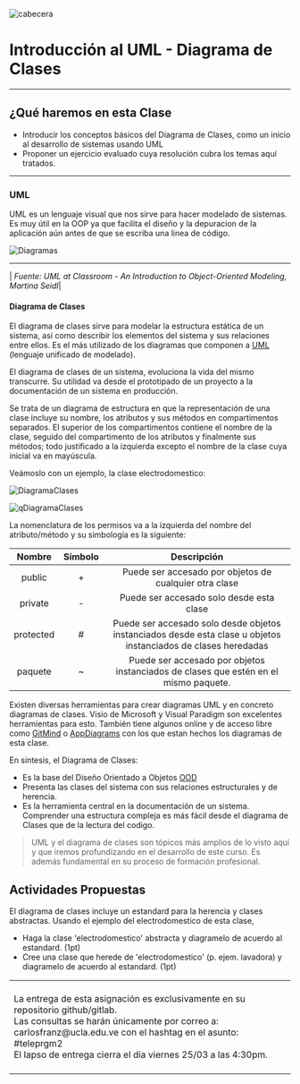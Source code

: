 ![cabecera](https://cfbv.neocities.org/images/aux/header.png)

# Introducción al UML - Diagrama de Clases



---
## ¿Qué haremos en esta Clase

- Introducir los conceptos básicos del Diagrama de Clases, como un inicio al desarrollo de sistemas usando UML
- Proponer un ejercicio evaluado cuya resolución cubra los temas aquí tratados.
 
---

### UML

UML es un lenguaje visual que nos sirve para hacer modelado de sistemas.  Es muy útil en la OOP ya que facilita el diseño y la depuracion de la aplicación aún antes de que se escriba una linea de código.

![Diagramas](./images/umls.png)

---

| <i>Fuente: UML at Classroom - An Introduction to Object-Oriented Modeling, Martina Seidl</i>|


#### Diagrama de Clases


El diagrama de clases sirve para modelar la estructura estática de un sistema, así como describir los elementos del sistema y sus relaciones entre ellos.  Es el más utilizado de los diagramas que componen a [UML](https://es.wikipedia.org/wiki/Lenguaje_unificado_de_modelado) (lenguaje unificado de modelado). 


El diagrama de clases de un sistema, evoluciona la vida del mismo transcurre.  Su utilidad va desde el prototipado de un proyecto a la documentación de un sistema en producción. 


Se trata de un diagrama de estructura en que la representación de una clase incluye su nombre, los atributos y sus métodos en compartimentos separados. El superior de los compartimentos contiene el nombre de la clase, seguido del compartimento de los atributos y finalmente sus métodos; todo justificado a la izquierda excepto el nombre de la clase cuya inicial va en mayúscula.  


Veámoslo con un ejemplo, la clase electrodomestico:


![DiagramaClases](./images/diagramaDeClases1.png)

![qDiagramaClases](./images/diagramaDeClases2.png)



La nomenclatura de los permisos va a la izquierda del nombre del atributo/método y su simbología es la siguiente:


|  Nombre   | Símbolo |                                                   Descripción                                                   |
| :-------: | :-----: | :-------------------------------------------------------------------------------------------------------------: |
|  public   |    +    |                             Puede ser accesado por objetos  de cualquier otra clase                             |
|  private  |    -    |                                    Puede ser accesado solo desde esta clase                                     |
| protected |    #    | Puede ser accesado solo desde objetos  instanciados desde esta clase u objetos instanciados de clases heredadas |
|  paquete  |    ~    |              Puede ser accesado por objetos instanciados de clases que estén en el mismo paquete.               |




Existen diversas herramientas para crear diagramas UML y en concreto diagramas de clases.  Visio de Microsoft y Visual Paradigm son excelentes herramientas para esto.  También tiene algunos online y de acceso libre como [GitMind](https://gitmind.com/) o [AppDiagrams](https://app.diagrams.net/) con los que estan hechos los diagramas de esta clase.

En síntesis, el Diagrama de Clases:
- Es la base del Diseño Orientado a Objetos [OOD](https://es.wikipedia.org/wiki/Dise%C3%B1o_orientado_a_objetos)
- Presenta las clases del sistema con sus relaciones estructurales y de herencia.
- Es la herramienta central en la documentación de un sistema.  Comprender una estructura compleja es más fácil desde el diagrama de Clases que de la lectura del codigo.

> UML y el diagrama de clases son tópicos más amplios de lo visto aquí y que iremos profundizando en el desarrollo de este curso. Es además fundamental en su proceso de formación profesional.

## Actividades Propuestas

El diagrama de clases incluye un estandard para la herencia y clases abstractas.  Usando el ejemplo del electrodomestico de esta clase, 
- Haga la clase 'electrodomestico' abstracta y diagramelo de acuerdo al estandard.  (1pt)
- Cree una clase que herede de 'electrodomestico' (p. ejem. lavadora) y diagramelo de acuerdo al estandard.  (1pt)


<table>
<tbody>
<tr>
<td>
<div>
<div>
<div>
<div>&nbsp;</div>
<div>La entrega de esta asignaci&oacute;n es exclusivamente en su repositorio github/gitlab.</div>
<div>Las consultas se har&aacute;n &uacute;nicamente por correo a: carlosfranz@ucla.edu.ve con el hashtag en el asunto: #teleprgm2</div>
<div>El lapso de entrega cierra el d&iacute;a viernes 25/03 a las 4:30pm.</div>
<div>&nbsp;</div>
</div>
</div>
</div>
</td>
</tr>
</tbody>
</table>